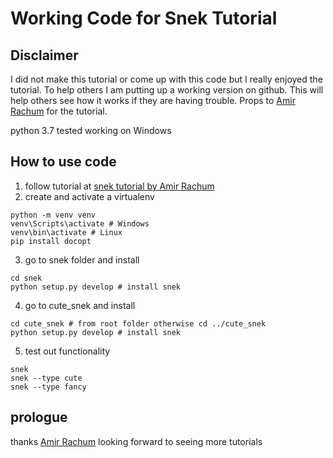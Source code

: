 # Working Code for Snek Tutorial

## Disclaimer
I did not make this tutorial or come up with this code but I really enjoyed the tutorial. To help others I am putting up a working version on github. This will help others see how it works if they are having trouble. Props to [Amir Rachum](https://discuss.amir.rachum.com/t/python-entry-points-explained/193/19) for the tutorial.

python 3.7 tested working on Windows

## How to use code
1. follow tutorial at [snek tutorial by Amir Rachum](https://discuss.amir.rachum.com/t/python-entry-points-explained/193/19)
2. create and activate a virtualenv
```
python -m venv venv
venv\Scripts\activate # Windows
venv\bin\activate # Linux
pip install docopt
```
3. go to snek folder and install
```
cd snek
python setup.py develop # install snek
```
4. go to cute_snek and install
```
cd cute_snek # from root folder otherwise cd ../cute_snek
python setup.py develop # install snek
```
5. test out functionality
```
snek
snek --type cute
snek --type fancy
```
## prologue 
thanks [Amir Rachum](https://discuss.amir.rachum.com/t/python-entry-points-explained/193/19) looking forward to seeing more tutorials